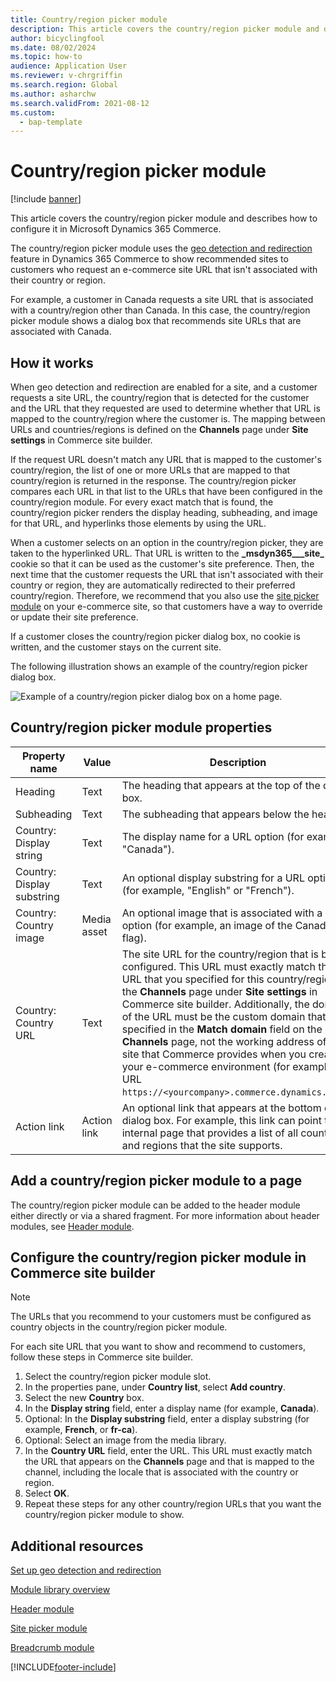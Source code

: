 ```yaml
---
title: Country/region picker module
description: This article covers the country/region picker module and describes how to configure it in Microsoft Dynamics 365 Commerce.
author: bicyclingfool
ms.date: 08/02/2024
ms.topic: how-to
audience: Application User
ms.reviewer: v-chrgriffin
ms.search.region: Global
ms.author: asharchw
ms.search.validFrom: 2021-08-12
ms.custom: 
  - bap-template
---
```


# Country/region picker module

[!include [banner](includes/banner.md)]

This article covers the country/region picker module and describes how to configure it in Microsoft Dynamics 365 Commerce.

The country/region picker module uses the [geo detection and redirection](dev-itpro/geo-detection-redirection.md) feature in Dynamics 365 Commerce to show recommended sites to customers who request an e-commerce site URL that isn't associated with their country or region.

For example, a customer in Canada requests a site URL that is associated with a country/region other than Canada. In this case, the country/region picker module shows a dialog box that recommends site URLs that are associated with Canada. 

## How it works

When geo detection and redirection are enabled for a site, and a customer requests a site URL, the country/region that is detected for the customer and the URL that they requested are used to determine whether that URL is mapped to the country/region where the customer is. The mapping between URLs and countries/regions is defined on the **Channels** page under **Site settings** in Commerce site builder. 

If the request URL doesn't match any URL that is mapped to the customer's country/region, the list of one or more URLs that are mapped to that country/region is returned in the response. The country/region picker compares each URL in that list to the URLs that have been configured in the country/region module. For every exact match that is found, the country/region picker renders the display heading, subheading, and image for that URL, and hyperlinks those elements by using the URL.

When a customer selects on an option in the country/region picker, they are taken to the hyperlinked URL. That URL is written to the **\_msdyn365\_\_\_site\_** cookie so that it can be used as the customer's site preference. Then, the next time that the customer requests the URL that isn't associated with their country or region, they are automatically redirected to their preferred country/region. Therefore, we recommend that you also use the [site picker module](site-selector.md) on your e-commerce site, so that customers have a way to override or update their site preference. 

If a customer closes the country/region picker dialog box, no cookie is written, and the customer stays on the current site. 

The following illustration shows an example of the country/region picker dialog box.

![Example of a country/region picker dialog box on a home page.](./media/Geo_country-region-module-insitu.png)

## Country/region picker module properties

| Property name              | Value       | Description                                                  |
| -------------------------- | ----------- | ------------------------------------------------------------ |
| Heading                    | Text        | The heading that appears at the top of the dialog box.       |
| Subheading                 | Text        | The subheading that appears below the heading.               |
| Country: Display string    | Text        | The display name for a URL option (for example, "Canada").   |
| Country: Display substring | Text        | An optional display substring for a URL option (for example, "English" or "French"). |
| Country: Country image     | Media asset | An optional image that is associated with a URL option (for example, an image of the Canadian flag). |
| Country: Country URL       | Text        | The site URL for the country/region that is being configured. This URL must exactly match the URL that you specified for this country/region on the **Channels** page under **Site settings** in Commerce site builder. Additionally, the domain of the URL must be the custom domain that is specified in the **Match domain** field on the **Channels** page, not the working address of the site that Commerce provides when you create your e-commerce environment (for example, the URL `https://<yourcompany>.commerce.dynamics.com/`). |
| Action link                | Action link | An optional link that appears at the bottom of the dialog box. For example, this link can point to an internal page that provides a list of all countries and regions that the site supports. |

## Add a country/region picker module to a page

The country/region picker module can be added to the header module either directly or via a shared fragment. For more information about header modules, see [Header module](author-header-module.md).

## Configure the country/region picker module in Commerce site builder

> [!NOTE]
> The URLs that you recommend to your customers must be configured as country objects in the country/region picker module.

For each site URL that you want to show and recommend to customers, follow these steps in Commerce site builder.

1. Select the country/region picker module slot.
1. In the properties pane, under **Country list**, select **Add country**.
1. Select the new **Country** box.
1. In the **Display string** field, enter a display name (for example, **Canada**).
1. Optional: In the **Display substring** field, enter a display substring (for example, **French**, or **fr-ca**).
1. Optional: Select an image from the media library.
1. In the **Country URL** field, enter the URL. This URL must exactly match the URL that appears on the **Channels** page and that is mapped to the channel, including the locale that is associated with the country or region. 
1. Select **OK**.
1. Repeat these steps for any other country/region URLs that you want the country/region picker module to show.

## Additional resources

[Set up geo detection and redirection](dev-itpro/geo-detection-redirection.md)

[Module library overview](starter-kit-overview.md)

[Header module](author-header-module.md)

[Site picker module](site-selector.md)

[Breadcrumb module](add-breadcrumb.md)

[!INCLUDE[footer-include](../includes/footer-banner.md)]
